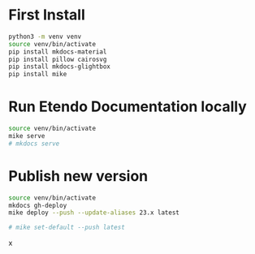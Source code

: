 # First Install

```bash
python3 -m venv venv
source venv/bin/activate
pip install mkdocs-material
pip install pillow cairosvg
pip install mkdocs-glightbox
pip install mike
```

# Run Etendo Documentation locally

```bash
source venv/bin/activate
mike serve
# mkdocs serve
```

# Publish new version

```bash
source venv/bin/activate
mkdocs gh-deploy 
mike deploy --push --update-aliases 23.x latest

# mike set-default --push latest
```
x
